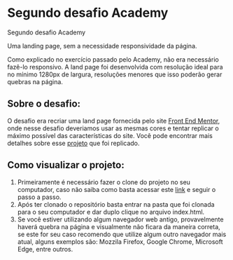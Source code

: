 # Segundo desafio Academy
Segundo desafio Academy

Uma landing page, sem a necessidade responsividade da página.

Como explicado no exercício passado pelo Academy, não era necessário fazê-lo responsivo.
A land page foi desenvolvida com resolução ideal para no mínimo 1280px de largura, resoluções menores que isso poderão gerar quebras na página.

## Sobre o desafio:

O desafio era recriar uma land page fornecida pelo site [Front End Mentor](https://www.frontendmentor.io/solutions), onde nesse desafio deveriamos usar as mesmas cores e tentar replicar o máximo possível das características do site. Você pode encontrar mais detalhes sobre esse [projeto](https://www.frontendmentor.io/challenges/clipboard-landing-page-5cc9bccd6c4c91111378ecb9) que foi replicado.

## Como visualizar o projeto:

1. Primeiramente é necessário fazer o clone do projeto no seu computador, caso não saiba como basta acessar este [link](https://docs.github.com/pt/github/creating-cloning-and-archiving-repositories/cloning-a-repository-from-github/cloning-a-repository) e seguir o passo a passo.
2. Após ter clonado o repositório basta entrar na pasta que foi clonada para o seu computador e dar duplo clique no arquivo index.html.
3. Se você estiver utilizando algum navegador web antigo, provavelmente haverá quebra na página e visualmente não ficara da maneira correta, se este for seu caso recomendo que utilize algum outro navegador mais atual, alguns exemplos são: Mozzila Firefox, Google Chrome, Microsoft Edge, entre outros.
